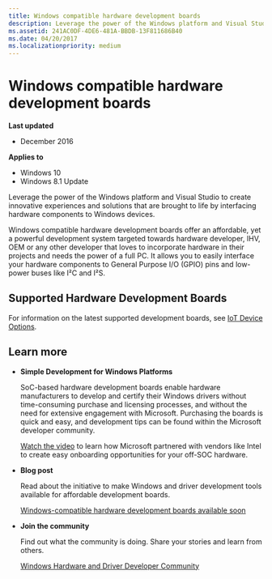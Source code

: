 ```yaml
---
title: Windows compatible hardware development boards
description: Leverage the power of the Windows platform and Visual Studio to create innovative experiences and solutions that are brought to life by interfacing hardware components to Windows devices.
ms.assetid: 241AC0DF-4DE6-481A-BBDB-13F811686B40
ms.date: 04/20/2017
ms.localizationpriority: medium
---
```


# Windows compatible hardware development boards


**Last updated**

-   December 2016

**Applies to**

-   Windows 10
-   Windows 8.1 Update

Leverage the power of the Windows platform and Visual Studio to create innovative experiences and solutions that are brought to life by interfacing hardware components to Windows devices.

Windows compatible hardware development boards offer an affordable, yet a powerful development system targeted towards hardware developer, IHV, OEM or any other developer that loves to incorporate hardware in their projects and needs the power of a full PC. It allows you to easily interface your hardware components to General Purpose I/O (GPIO) pins and low-power buses like I²C and I²S.

## <span id="Supported_Hardware_Development_Boards"></span><span id="supported_hardware_development_boards"></span><span id="SUPPORTED_HARDWARE_DEVELOPMENT_BOARDS"></span>Supported Hardware Development Boards


For information on the latest supported development boards, see [IoT Device Options](https://docs.microsoft.com/windows/iot-core/learn-about-hardware/socsandcustomboards).

## <span id="Learn_more"></span><span id="learn_more"></span><span id="LEARN_MORE"></span>Learn more


-   **Simple Development for Windows Platforms**

    SoC-based hardware development boards enable hardware manufacturers to develop and certify their Windows drivers without time-consuming purchase and licensing processes, and without the need for extensive engagement with Microsoft. Purchasing the boards is quick and easy, and development tips can be found within the Microsoft developer community.

    [Watch the video](http://channel9.msdn.com/Events/Build/2014/2-536) to learn how Microsoft partnered with vendors like Intel to create easy onboarding opportunities for your off-SOC hardware.

-   **Blog post**

    Read about the initiative to make Windows and driver development tools available for affordable development boards.

    [Windows-compatible hardware development boards available soon](http://blogs.windows.com/windows/b/buildingapps/archive/2014/04/04/windows-compatible-hardware-development-boards-available-soon.aspx)

-   **Join the community**

    Find out what the community is doing. Share your stories and learn from others.

    [Windows Hardware and Driver Developer Community](https://go.microsoft.com/fwlink/p/?linkid=393552)

 

 





